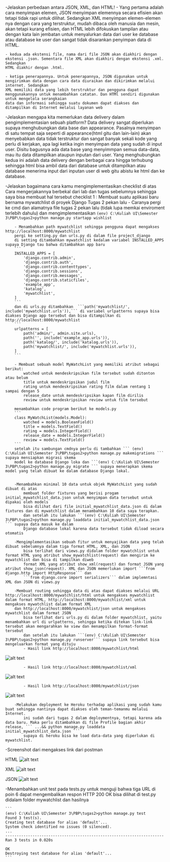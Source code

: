 -Jelaskan perbedaan antara JSON, XML, dan HTML!
    - Yang pertama adalah cara menyimpan elemen,  JSON menyimpan elemennya secara efisien akan tetapi tidak rapi untuk dilihat. Sedangkan XML menyimpan 
    elemen-elemen nya dengan cara yang terstruktur, mudah dibaca oleh manusia dan mesin, akan tetapi kurang efisien, dan HTML lebih difokuskan tampilan 
    atau dengan kata lain jembatan untuk menyalurkan data dari user ke database atau database ke user dan sangat tidak disarankan penyimpan data di HTML.

    - kedua ada ekstensi file, nama dari file JSON akan diakhiri dengan ekstensi .json. Sementara file XML akan diakhiri dengan ekstensi .xml. Sedangkan
    HTML diakhir dengan .html.

    - ketiga penerapannya. Untuk penerapannya, JSON digunakan untuk mengirimkan data dengan cara data diuraikan dan dikirimkan melalui internet. Sedangkan 
    XML memiliki data yang lebih terstruktur dan pengguna dapat menggunakannya untuk menambahkan catatan. Dan HTMl sendiri digunakan untuk mengelola serangkaian
    data dan informasi sehingga suatu dokumen dapat diakses dan ditampilkan di Internet melalui layanan web

-Jelaskan mengapa kita memerlukan data delivery dalam pengimplementasian sebuah platform?
    Data delivery sangat diperlukan supaya menghubungkan data base dan appearance. Pasalnya menyimpan di satu tempat saja seperti di appearance(html gitu dan lain-lain) akan 
    menyebabkan data tidak terstruktur dan sangat banyak sekali kode yang perlu di kerjakan, apa lagi ketika ingin menyimpan data yang sudah di input user. Disitu bagusnya ada
    data base yang menyimmpan semua data-data, mau itu data ditampilkan ataupun inputan dari user. Yang menghubungkan kedua ini adalah data delivery dengan berbagai cara hingga terhubung
    sehingga html bisa ambil data dari database untuk ditampilkan atau database menerima input dari inputan user di web gitu abistu ke html dan ke database.

-Jelaskan bagaimana cara kamu mengimplementasikan checklist di atas
    Cara mengerjakannya berbekal dari lab dan tugas sebelumnya sehingga saya bisa membuat hal tersebut
    checklist 1 : Membuat suatu aplikasi baru bernama mywatchlist di proyek Django Tugas 2 pekan lalu
        - Caranya pergi ke cmd dan alamatnya file tugas 2 pekan lalu (tidak lupa memkai enviroment terlebih dahulu) dan mengimplementasikan
        ```(env) C:\Kuliah UI\Semester 3\PBP\tugas2>python manage.py startapp wishlist```

        - Menambahkan path mywatchlist sehingga pengguna dapat mengakses http://localhost:8000/mywatchlist
        pergi ke setting.py dan urls.py di dalam file project_django
        di setting ditambahkan mywatchlist kedalam variabel INSTALLED_APPS supaya Django tau bahwa ditambahkan app baru
        ```
        INSTALLED_APPS = [
            'django.contrib.admin',
            'django.contrib.auth',
            'django.contrib.contenttypes',
            'django.contrib.sessions',
            'django.contrib.messages',
            'django.contrib.staticfiles',
            'example_app',
            'katalog',
            'mywatchlist',
        ]
        ```
        dan di urls.py ditambahkan  ```path('mywatchlist/', include('mywatchlist.urls')),``` di variabel urlpatterns supaya bisa diakses Django app tersebut dan bisa ditampilkan di http://localhost:8000/mywatchlist
        ```
        urlpatterns = [
            path('admin/', admin.site.urls),
            path('', include('example_app.urls')),
            path('katalog/', include('katalog.urls')),
            path('mywatchlist/', include('mywatchlist.urls')),
        ]
        ```

        - Membuat sebuah model MyWatchList yang memiliki atribut sebagai berikut:
            watched untuk mendeskripsikan film tersebut sudah ditonton atau belum
            title untuk mendeskripsikan judul film
            rating untuk mendeskripsikan rating film dalam rentang 1 sampai dengan 5
            release_date untuk mendeskripsikan kapan film dirilis
            review untuk mendeskripsikan review untuk film tersebut

        menambahkan code program berikut ke models.py
        ```
        class MyWatchList(models.Model):
            watched = models.BooleanField()
            title = models.TextField()
            rating = models.IntegerField()
            release_date = models.IntegerField()
            review = models.TextField()
        ```
        setelah itu sambungan cmdnya perlu di tambahkan ``` (env) C:\Kuliah UI\Semester 3\PBP\tugas2>python manage.py makemigrations ``` supaya mensiapkan migrasi skema
        model ke database Django loka dan ```(env) C:\Kuliah UI\Semester 3\PBP\tugas2>python manage.py migrate ``` supaya menerapkan skema model yang telah dibuat ke dalam database Django lokal.
        

        -Menambahkan minimal 10 data untuk objek MyWatchList yang sudah dibuat di atas
            membuat folder fixtures yang berisi progam initial_mywatchlist_data.json untuk menyimpan data tersebut untuk dipakai oleh models
            bisa dilihat dari file initial_mywatchlist_data.json di dalam fixtures dan di mywatchlist dalam menambahkan 10 data saya terapkan.
            dan setelah itu lakukan ```(env) C:\Kuliah UI\Semester 3\PBP\tugas2>python manage.py loaddata initial_mywatchlist_data.json ``` supaya data masuk ke dalam
            Django database lokal karena data tersebut tidak diload secara otomatis
        
        -Mengimplementasikan sebuah fitur untuk menyajikan data yang telah dibuat sebelumnya dalam tiga format HTML, XML, dan JSON
            bisa terlihat dari views.py didalam folder mywatchlist untuk format HTML yang atribut show_mywatchlist(request) dan mengirim ke mywatchlist dan bisa di tampilkan diweb
            format XML yang atribut show_xml(request) dan format JSON yang atribut show_json(request). XML dan JSON memerlukan import ```from django.http import HttpResponse``` dan
            ```from django.core import serializers``` dalam implemntasi XML dan JSON di views.py
        
        -Membuat routing sehingga data di atas dapat diakses melalui URL http://localhost:8000/mywatchlist/html untuk mengakses mywatchlist dalam format HTML, http://localhost:8000/mywatchlist/xml untuk mengakses mywatchlist dalam format XML
        dan http://localhost:8000/mywatchlist/json untuk mengakses mywatchlist dalam format JSON
            bisa terlihat dari urls.py di dalam folder mywatchlist, yaitu menambahkan url di urlpatterns, sehingga ketika ditekan link-link tersebut akan mengarahkan ke view dan menampilkan format-format tersebut
            dan setelah itu lakukan ```(env) C:\Kuliah UI\Semester 3\PBP\tugas2>python manage.py runserver``` supaya link tersebut bisa mengeluarkan format yang dituju
            - Hasil link http://localhost:8000/mywatchlist/html
![alt text](./assets/localhost_mywatchlist_html.png "localhost_mywatchlist_html-image")

            - Hasil link http://localhost:8000/mywatchlist/xml
![alt text](./assets/localhost_mywatchlist_xml.png "localhost_mywatchlist_xml-image")

            - Hasil link http://localhost:8000/mywatchlist/json
![alt text](./assets/localhost_mywatchlist_json.png "localhost_mywatchlist_json-image")


        
        -Melakukan deployment ke Heroku terhadap aplikasi yang sudah kamu buat sehingga nantinya dapat diakses oleh teman-temanmu melalui Internet.
            ini sudah dari tugas 2 dalam deploymentnya, tetapi karena ada data baru. Maka perlu ditambahkan di file Profile bagian akhir release, ``` ...&& python manage.py loaddata initial_mywatchlist_data.json ```
            supaya di heroku bisa ke load data-data yang diperlukan di mywatchlist.
        

-Screenshot dari mengakses link dari postman

HTML
![alt text](./assets/postman_html.png "postman_html-image")

XML
![alt text](./assets/postman_xml.png "postman_xml-image")

JSON
![alt text](./assets/postman_json.png "postman_json-image")

-Menambahkan unit test pada tests.py untuk menguji bahwa tiga URL di poin 6 dapat mengembalikan respon HTTP 200 OK
    bisa dilihat di test.py didalam folder mywatchlist dan hasilnya

    ```
    (env) C:\Kuliah UI\Semester 3\PBP\tugas2>python manage.py test
    Found 3 test(s).
    Creating test database for alias 'default'...
    System check identified no issues (0 silenced).
    ...
    ----------------------------------------------------------------------
    Ran 3 tests in 0.020s

    OK
    Destroying test database for alias 'default'...
    ```



        

        








